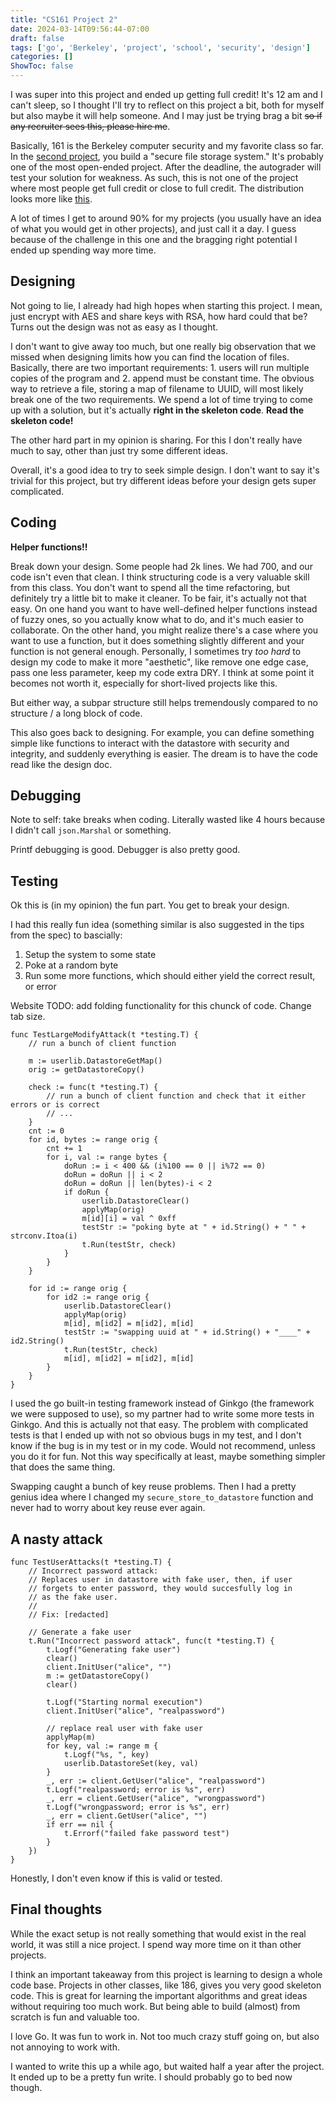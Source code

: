 ```yaml
---
title: "CS161 Project 2"
date: 2024-03-14T09:56:44-07:00
draft: false
tags: ['go', 'Berkeley', 'project', 'school', 'security', 'design']
categories: []
ShowToc: false
---
```


I was super into this project and ended up getting full credit! It's 12 am and I can't sleep, so I thought I'll try to reflect on this project a bit, both for myself but also maybe it will help someone. And I may just be trying brag a bit ~~so if any recruiter sees this, please hire me~~.

Basically, 161 is the Berkeley computer security and my favorite class so far. In the [second project](https://fa23.cs161.org/proj2), you build a "secure file storage system." It's probably one of the most open-ended project. After the deadline, the autograder will test your solution for weakness. As such, this is not one of the project where most people get full credit or close to full credit. The distribution looks more like [this](https://assets.cs161.org/proj2/proj2-spec-sp23-distribution.png).

A lot of times I get to around 90% for my projects (you usually have an idea of what you would get in other projects), and just call it a day. I guess because of the challenge in this one and the bragging right potential I ended up spending way more time.

## Designing
Not going to lie, I already had high hopes when starting this project. I mean, just encrypt with AES and share keys with RSA, how hard could that be? Turns out the design was not as easy as I thought.

I don't want to give away too much, but one really big observation that we missed when designing limits how you can find the location of files. Basically, there are two important requirements: 1. users will run multiple copies of the program and 2. append must be constant time. The obvious way to retrieve a file, storing a map of filename to UUID, will most likely break one of the two requirements. We spend a lot of time trying to come up with a solution, but it's actually **right in the skeleton code**. **Read the skeleton code!**

The other hard part in my opinion is sharing. For this I don't really have much to say, other than just try some different ideas.

Overall, it's a good idea to try to seek simple design. I don't want to say it's trivial for this project, but try different ideas before your design gets super complicated.

## Coding
**Helper functions!!**

Break down your design. Some people had 2k lines. We had 700, and our code isn't even that clean. I think structuring code is a very valuable skill from this class. You don't want to spend all the time refactoring, but definitely try a little bit to make it cleaner. To be fair, it's actually not that easy. On one hand you want to have well-defined helper functions instead of fuzzy ones, so you actually know what to do, and it's much easier to collaborate. On the other hand, you might realize there's a case where you want to use a function, but it does something slightly different and your function is not general enough. Personally, I sometimes try *too hard* to design my code to make it more "aesthetic", like remove one edge case, pass one less parameter, keep my code extra DRY. I think at some point it becomes not worth it, especially for short-lived projects like this.

But either way, a subpar structure still helps tremendously compared to no structure / a long block of code.

This also goes back to designing. For example, you can define something simple like functions to interact with the datastore with security and integrity, and suddenly everything is easier. The dream is to have the code read like the design doc.

## Debugging
Note to self: take breaks when coding. Literally wasted like 4 hours because I didn't call `json.Marshal` or something.

Printf debugging is good. Debugger is also pretty good.

## Testing
Ok this is (in my opinion) the fun part. You get to break your design.

I had this really fun idea (something similar is also suggested in the tips from the spec) to bascially:
1. Setup the system to some state
2. Poke at a random byte
3. Run some more functions, which should either yield the correct result, or error

Website TODO: add folding functionality for this chunck of code. Change tab size.

```
func TestLargeModifyAttack(t *testing.T) {
	// run a bunch of client function

	m := userlib.DatastoreGetMap()
	orig := getDatastoreCopy()

	check := func(t *testing.T) {
		// run a bunch of client function and check that it either errors or is correct
		// ...
	}
	cnt := 0
	for id, bytes := range orig {
		cnt += 1
		for i, val := range bytes {
			doRun := i < 400 && (i%100 == 0 || i%72 == 0)
			doRun = doRun || i < 2
			doRun = doRun || len(bytes)-i < 2
			if doRun {
				userlib.DatastoreClear()
				applyMap(orig)
				m[id][i] = val ^ 0xff
				testStr := "poking byte at " + id.String() + " " + strconv.Itoa(i)
				t.Run(testStr, check)
			}
		}
	}

	for id := range orig {
		for id2 := range orig {
			userlib.DatastoreClear()
			applyMap(orig)
			m[id], m[id2] = m[id2], m[id]
			testStr := "swapping uuid at " + id.String() + "____" + id2.String()
			t.Run(testStr, check)
			m[id], m[id2] = m[id2], m[id]
		}
	}
}
```

I used the go built-in testing framework instead of Ginkgo (the framework we were supposed to use), so my partner had to write some more tests in Ginkgo. And this is actually not that easy. The problem with complicated tests is that I ended up with not so obvious bugs in my test, and I don't know if the bug is in my test or in my code. Would not recommend, unless you do it for fun. Not this way specifically at least, maybe something simpler that does the same thing.

Swapping caught a bunch of key reuse problems. Then I had a pretty genius idea where I changed my `secure_store_to_datastore` function and never had to worry about key reuse ever again.

## A nasty attack
```
func TestUserAttacks(t *testing.T) {
	// Incorrect password attack:
	// Replaces user in datastore with fake user, then, if user
	// forgets to enter password, they would succesfully log in
	// as the fake user.
	//
	// Fix: [redacted]

	// Generate a fake user
	t.Run("Incorrect password attack", func(t *testing.T) {
		t.Logf("Generating fake user")
		clear()
		client.InitUser("alice", "")
		m := getDatastoreCopy()
		clear()

		t.Logf("Starting normal execution")
		client.InitUser("alice", "realpassword")

		// replace real user with fake user
		applyMap(m)
		for key, val := range m {
			t.Logf("%s, ", key)
			userlib.DatastoreSet(key, val)
		}
		_, err := client.GetUser("alice", "realpassword")
		t.Logf("realpassword; error is %s", err)
		_, err = client.GetUser("alice", "wrongpassword")
		t.Logf("wrongpassword; error is %s", err)
		_, err = client.GetUser("alice", "")
		if err == nil {
			t.Errorf("failed fake password test")
		}
	})
}
```
Honestly, I don't even know if this is valid or tested.

## Final thoughts
While the exact setup is not really something that would exist in the real world, it was still a nice project. I spend way more time on it than other projects.

I think an important takeaway from this project is learning to design a whole code base. Projects in other classes, like 186, gives you very good skeleton code. This is great for learning the important algorithms and great ideas without requiring too much work. But being able to build (almost) from scratch is fun and valuable too.

I love Go. It was fun to work in. Not too much crazy stuff going on, but also not annoying to work with.

I wanted to write this up a while ago, but waited half a year after the project. It ended up to be a pretty fun write. I should probably go to bed now though.
